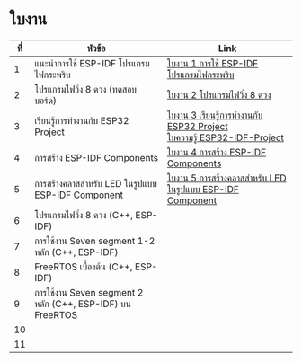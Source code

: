 # ใบงาน

|ที่|หัวข้อ|Link|
|----|----|---|
|1|แนะนำการใช้ ESP-IDF โปรแกรมไฟกระพริบ |[ใบงาน 1 การใช้ ESP-IDF โปรแกรมไฟกระพริบ](https://github.com/Special-Topics-Computer-2023/Special-Topics-Computer-2023-LabSheet-01)|
|2|โปรแกรมไฟวิ่ง 8 ดวง (ทดสอบบอร์ด) |[ใบงาน 2 โปรแกรมไฟวิ่ง 8 ดวง](https://github.com/Special-Topics-Computer-2023/Special-Topics-Computer-2023-LabSheet-02) |
|3|เรียนรู้การทำงานกับ ESP32 Project |[ใบงาน 3 เรียนรู้การทำงานกับ ESP32 Project](https://github.com/Special-Topics-Computer-2023/Special-Topics-Computer-2023-LabSheet-03)<br> [ใบความรู้ ESP32-IDF-Project](https://github.com/Special-Topics-Computer-2023/Lab-Sheets/assets/567256/c4eab575-1068-4acd-939b-5f049a456a21)|
|4|การสร้าง ESP-IDF Components |[ใบงาน 4 การสร้าง ESP-IDF Components]()|
|5|การสร้างคลาสสำหรับ LED ในรูปแบบ ESP-IDF Component |[ใบงาน 5 การสร้างคลาสสำหรับ LED ในรูปแบบ ESP-IDF Component ]()|
|6|โปรแกรมไฟวิ่ง 8 ดวง  (C++, ESP-IDF) ||
|7|การใช้งาน Seven segment 1-2 หลัก (C++, ESP-IDF) ||
|8|FreeRTOS เบื้องต้น (C++, ESP-IDF) ||
|9|การใช้งาน Seven segment 2 หลัก (C++, ESP-IDF) บน FreeRTOS ||
|10| ||
|11| ||


